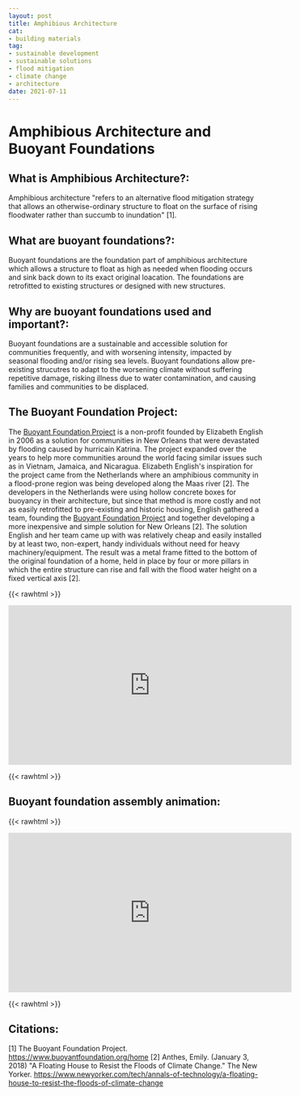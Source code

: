 ```yaml
--- 
layout: post 
title: Amphibious Architecture
cat:
- building materials
tag:
- sustainable development
- sustainable solutions
- flood mitigation
- climate change
- architecture
date: 2021-07-11
--- 
```

# Amphibious Architecture and Buoyant Foundations

## What is Amphibious Architecture?: 

Amphibious architecture "refers to an alternative flood mitigation strategy that allows an otherwise-ordinary structure to float on the surface of rising floodwater rather than succumb to inundation" [1]. 


## What are buoyant foundations?: 

Buoyant foundations are the foundation part of amphibious architecture which allows a structure to float as high as needed when flooding occurs and sink back down to its exact original loacation. 
The foundations are retrofitted to existing structures or designed with new structures. 


## Why are buoyant foundations used and important?: 

Buoyant foundations are a sustainable and accessible solution for communities frequently, and with worsening intensity, impacted by seasonal flooding and/or rising sea levels. 
Buoyant foundations allow pre-existing strucutres to adapt to the worsening climate without suffering repetitive damage, risking illness due to water contamination, and causing families and communities to be displaced.


## The Buoyant Foundation Project: 

The [Buoyant Foundation Project](https://www.buoyantfoundation.org/home) is a non-profit founded by Elizabeth English in 2006 as a solution for communities in New Orleans that were devastated by flooding caused by hurricain Katrina. 
The project expanded over the years to help more communities around the world facing similar issues such as in Vietnam, Jamaica, and Nicaragua. 
Elizabeth English's inspiration for the project came from the Netherlands where an amphibious community in a flood-prone region was being developed along the Maas river [2]. 
The developers in the Netherlands were using hollow concrete boxes for buoyancy in their architecture, but since that method is more costly and not as easily retrofitted to pre-existing and historic housing, English gathered a team, founding the [Buoyant Foundation Project](https://www.buoyantfoundation.org/home) and together developing a more inexpensive and simple solution for New Orleans [2].
The solution English and her team came up with was relatively cheap and easily installed by at least two, non-expert, handy individuals without need for heavy machinery/equipment. 
The result was a metal frame fitted to the bottom of the original foundation of a home, held in place by four or more pillars in which the entire structure can rise and fall with the flood water height on a fixed vertical axis [2]. 

{{< rawhtml >}}

<iframe width="560" height="315" src="https://www.youtube.com/embed/79S9JURqzuY" title="YouTube video player" frameborder="0" allow="accelerometer; autoplay; clipboard-write; encrypted-media; gyroscope; picture-in-picture" allowfullscreen></iframe>

{{< rawhtml >}}


## Buoyant foundation assembly animation: 

{{< rawhtml >}}

<iframe width="560" height="315" src="https://www.youtube.com/embed/WdTCU8_A7wk" title="YouTube video player" frameborder="0" allow="accelerometer; autoplay; clipboard-write; encrypted-media; gyroscope; picture-in-picture" allowfullscreen></iframe>

{{< rawhtml >}}


## Citations: 

[1] The Buoyant Foundation Project. https://www.buoyantfoundation.org/home
[2] Anthes, Emily. (January 3, 2018) "A Floating House to Resist the Floods of Climate Change." The New Yorker. https://www.newyorker.com/tech/annals-of-technology/a-floating-house-to-resist-the-floods-of-climate-change
